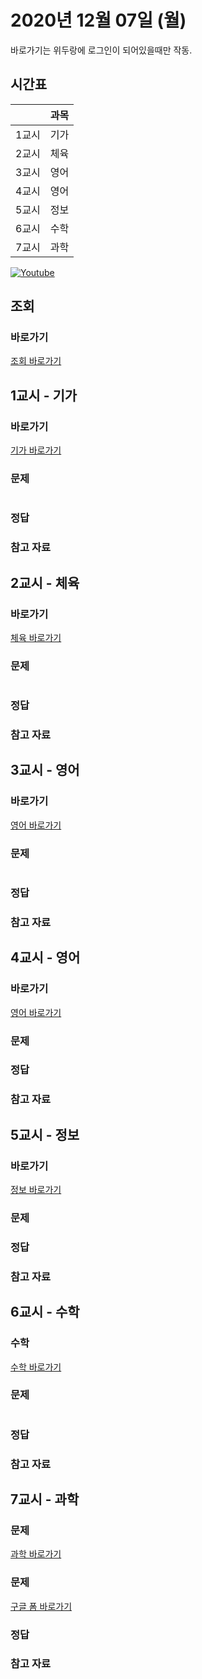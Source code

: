 # 2020년 12월 07일 (월)

바로가기는 위두랑에 로그인이 되어있을때만 작동.

## 시간표
|    |과목|
|----|---|
|1교시|기가|
|2교시|체육|
|3교시|영어|
|4교시|영어|
|5교시|정보|
|6교시|수학|
|7교시|과학|

[![Youtube](http://img.youtube.com/vi/xyDayUOmeD0/0.jpg)](https://www.youtube.com/embed/xyDayUOmeD0 "Youtube")

## 조회
### 바로가기
[조회 바로가기](https://rang.edunet.net/class/G000364114/classNotifyView.do?pageNo=1&notifySequence=302945)

## 1교시 - 기가
### 바로가기
[기가 바로가기](https://rang.edunet.net/class/G000367106/hmwkppList.do?hmwkSeq=727133&hmwkTypeCd=ALL)
### 문제
```
```
### 정답
### 참고 자료

## 2교시 - 체육
### 바로가기
[체육 바로가기](https://rang.edunet.net/class/G000363883/hmwkppList.do?hmwkSeq=722612&hmwkTypeCd=ALL)
### 문제
```
```
### 정답
### 참고 자료

## 3교시 - 영어
### 바로가기
[영어 바로가기](https://rang.edunet.net/class/G000325221/hmwkppList.do?hmwkSeq=722223&hmwkTypeCd=ALL)
### 문제
```
```
### 정답
### 참고 자료

## 4교시 - 영어
### 바로가기
[영어 바로가기](https://rang.edunet.net/class/G000325221/hmwkppList.do?hmwkSeq=722232&hmwkTypeCd=ALL)
### 문제
### 정답
### 참고 자료

## 5교시 - 정보
### 바로가기
[정보 바로가기](https://rang.edunet.net/class/G000371838/index.do)
### 문제
<!-- [구글 폼 바로가기](https://forms.gle/00000000000000000) -->
### 정답
### 참고 자료

## 6교시 - 수학
### 수학
[수학 바로가기](https://rang.edunet.net/class/G000325357/hmwkppList.do?hmwkSeq=723929&hmwkTypeCd=ALL)
### 문제
```
```
### 정답
### 참고 자료

## 7교시 - 과학
### 문제
[과학 바로가기](https://rang.edunet.net/class/G000325407/hmwkppList.do?hmwkSeq=727092&hmwkTypeCd=ALL)
### 문제
[구글 폼 바로가기](https://forms.gle/LtqcQfqcQ6cnmAam8)
### 정답
### 참고 자료
